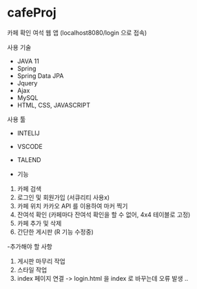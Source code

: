 # cafeProj

카페 확인 여석 웹 앱 
(localhost8080/login 으로 접속) 

사용 기술
- JAVA 11 
- Spring
- Spring Data JPA
- Jquery
- Ajax
- MySQL
- HTML, CSS, JAVASCRIPT


사용 툴
- INTELIJ
- VSCODE
- TALEND

- 기능
1. 카페 검색
2. 로그인 및 회원가입 (서큐리티 사용x)
3. 카페 위치 카카오 API 를 이용하여 마커 찍기
4. 잔여석 확인 (카페마다 잔여석 확인을 할 수 없어, 4x4 테이블로 고정)
5. 카페 추가 및 삭제
6. 간단한 게시판 (R 기능 수정중)

-추가해야 할 사항
1. 게시판 마무리 작업
2. 스타일 작업
3. index 페이지 연결 -> login.html 을 index 로 바꾸는데 오류 발생 ..
